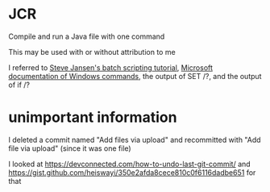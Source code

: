 # JCR
Compile and run a Java file with one command

This may be used with or without attribution to me

I referred to [Steve Jansen's batch scripting tutorial](http://steve-jansen.github.io/guides/windows-batch-scripting/index.html), [Microsoft documentation of Windows commands](https://docs.microsoft.com/en-us/windows-server/administration/windows-commands/windows-commands), the output of SET /?, and the output of if /?

# unimportant information
I deleted a commit named "Add files via upload" and recommitted with "Add file via upload" (since it was one file)

I looked at https://devconnected.com/how-to-undo-last-git-commit/ and https://gist.github.com/heiswayi/350e2afda8cece810c0f6116dadbe651 for that
